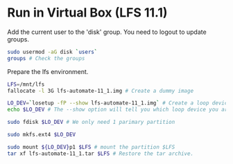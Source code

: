 # Run in Virtual Box (LFS 11.1)
Add the current user to the 'disk' group. You need to logout to update groups.
``` bash
sudo usermod -aG disk `users`
groups # Check the groups
```

Prepare the lfs environment.
``` bash
LFS=/mnt/lfs
fallocate -l 3G lfs-automate-11_1.img # Create a dummy image

LO_DEV=`losetup -fP --show lfs-automate-11_1.img` # Create a loop device
echo $LO_DEV # The --show option will tell you which loop device you are created

sudo fdisk $LO_DEV # We only need 1 parimary partition

sudo mkfs.ext4 $LO_DEV

sudo mount ${LO_DEV}p1 $LFS # mount the partition $LFS
tar xf lfs-automate-11_1.tar $LFS # Restore the tar archive.

```
